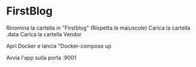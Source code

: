# FirstBlog

Rinomina la cartella in "Firstblog" (Rispetta le maiuscole)
Carica la cartella .data
Carica la cartella Vendor

Apri Docker e lancia "Docker-compose up

Avvia l'app sulla porta :9001
